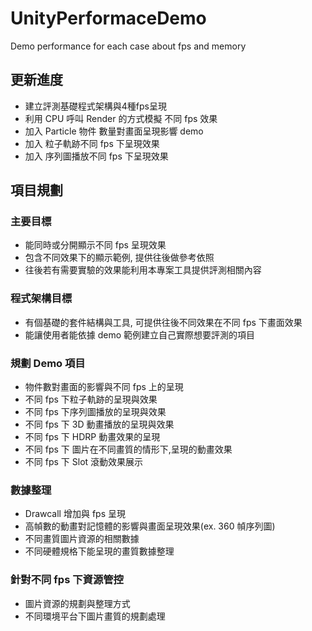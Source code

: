 # UnityPerformaceDemo
Demo performance for each case about fps and memory

## 更新進度
* 建立評測基礎程式架構與4種fps呈現
* 利用 CPU 呼叫 Render 的方式模擬 不同 fps 效果
* 加入 Particle 物件 數量對畫面呈現影響 demo
* 加入 粒子軌跡不同 fps 下呈現效果
* 加入 序列圖播放不同 fps 下呈現效果

## 項目規劃

### 主要目標
* 能同時或分開顯示不同 fps 呈現效果
* 包含不同效果下的顯示範例, 提供往後做參考依照
* 往後若有需要實驗的效果能利用本專案工具提供評測相關內容

### 程式架構目標
* 有個基礎的套件結構與工具, 可提供往後不同效果在不同 fps 下畫面效果
* 能讓使用者能依據 demo 範例建立自己實際想要評測的項目

### 規劃 Demo 項目
* 物件數對畫面的影響與不同 fps 上的呈現
* 不同 fps 下粒子軌跡的呈現與效果
* 不同 fps 下序列圖播放的呈現與效果
* 不同 fps 下 3D 動畫播放的呈現與效果
* 不同 fps 下 HDRP 動畫效果的呈現
* 不同 fps 下 圖片在不同畫質的情形下,呈現的動畫效果
* 不同 fps 下 Slot 滾動效果展示

### 數據整理
* Drawcall 增加與 fps 呈現
* 高幀數的動畫對記憶體的影響與畫面呈現效果(ex. 360 幀序列圖)
* 不同畫質圖片資源的相關數據
* 不同硬體規格下能呈現的畫質數據整理

### 針對不同 fps 下資源管控
* 圖片資源的規劃與整理方式
* 不同環境平台下圖片畫質的規劃處理